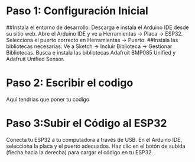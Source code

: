 # Paso 1: Configuración Inicial
##Instala el entorno de desarrollo:
Descarga e instala el Arduino IDE desde su sitio web.
Abre el Arduino IDE y ve a Herramientas -> Placa -> ESP32.
Selecciona el puerto correcto en Herramientas -> Puerto.
##Instala las bibliotecas necesarias:
Ve a Sketch -> Incluir Biblioteca -> Gestionar Bibliotecas.
Busca e instala las bibliotecas Adafruit BMP085 Unified y Adafruit Unified Sensor.
# Paso 2: Escribir el codigo
Aqui tendrias que poner tu codigo
# Paso 3:Subir el Código al ESP32
Conecta tu ESP32 a tu computadora a través de USB.
En el Arduino IDE, selecciona la placa y el puerto adecuados.
Haz clic en el botón de subida (flecha hacia la derecha) para cargar el código en tu ESP32.

